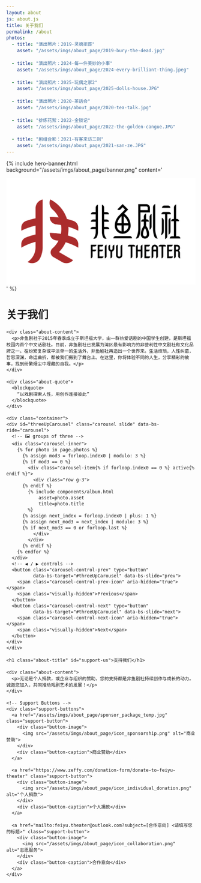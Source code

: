 ```yaml
---
layout: about
js: about.js
title: 关于我们
permalink: /about
photos:
  - title: "演出照片：2019-灵魂拒葬"
    asset: "/assets/imgs/about_page/2019-bury-the-dead.jpg"

  - title: "演出照片：2024-每一件美妙的小事"
    asset: "/assets/imgs/about_page/2024-every-brilliant-thing.jpeg"

  - title: "演出照片：2025-玩偶之家2"
    asset: "/assets/imgs/about_page/2025-dolls-house.JPG"

  - title: "演出照片：2020-茶话会"
    asset: "/assets/imgs/about_page/2020-tea-talk.jpg"

  - title: "排练花絮：2022-金锁记"
    asset: "/assets/imgs/about_page/2022-the-golden-cangue.JPG"

  - title: "剧组合影：2021-有客来访三则"
    asset: "/assets/imgs/about_page/2021-san-ze.JPG"
---
```


<!-- Hero Banner Section -->
{% include hero-banner.html
    background="/assets/imgs/about_page/banner.png"
    content='<div class="hero-logo"><img src="/assets/imgs/logo.png" alt="Feiyu Theater Logo"></div>'
%}

<!-- Main Content -->
<main class="about-main">
  <div class="container text-center">
    <h1 class="about-title">关于我们</h1>

    <div class="about-content">
      <p>非鱼剧社于2015年春季成立于斯坦福大学，由一群热爱话剧的中国学生创建，是斯坦福校园内首个中文话剧社。目前，非鱼剧社已发展为湾区最有影响力的非营利性中文剧社和文化品牌之一。在纷繁复杂或平淡单一的生活外，非鱼剧社再造出一个世界来。生活烦琐，人性纠葛，哲思深渊，命运曲折，都被我们搬到了舞台上。在这里，你将体验不同的人生，分享精彩的故事，找到纷繁烟尘中埋藏的自我。</p>
    </div>

    <div class="about-quote">
      <blockquote>
        “以戏剧探索人性，用创作连接彼此”
      </blockquote>
    </div>

    <div class="container">
    <div id="threeUpCarousel" class="carousel slide" data-bs-ride="carousel">
      <!-- 🖼️ groups of three -->
      <div class="carousel-inner">
        {% for photo in page.photos %}
          {% assign mod3 = forloop.index0 | modulo: 3 %}
          {% if mod3 == 0 %}
            <div class="carousel-item{% if forloop.index0 == 0 %} active{% endif %}">
              <div class="row g-3">
          {% endif %}
            {% include components/album.html
                asset=photo.asset
                title=photo.title
            %}
          {% assign next_index = forloop.index0 | plus: 1 %}
          {% assign next_mod3 = next_index | modulo: 3 %}
          {% if next_mod3 == 0 or forloop.last %}
              </div>
            </div>
          {% endif %}
        {% endfor %}
      </div>
      <!-- ◀ / ▶ controls -->
      <button class="carousel-control-prev" type="button"
              data-bs-target="#threeUpCarousel" data-bs-slide="prev">
        <span class="carousel-control-prev-icon" aria-hidden="true"></span>
        <span class="visually-hidden">Previous</span>
      </button>
      <button class="carousel-control-next" type="button"
              data-bs-target="#threeUpCarousel" data-bs-slide="next">
        <span class="carousel-control-next-icon" aria-hidden="true"></span>
        <span class="visually-hidden">Next</span>
      </button>
    </div>
    </div>

    <h1 class="about-title" id="support-us">支持我们</h1>

    <div class="about-content">
      <p>无论是个人捐款，或企业与组织的赞助，您的支持都是非鱼剧社持续创作与成长的动力。诚邀您加入，共同推动戏剧艺术的发展！</p>
    </div>

    <!-- Support Buttons -->
    <div class="support-buttons">
      <a href="/assets/imgs/about_page/sponsor_package_temp.jpg" class="support-button">
        <div class="button-image">
          <img src="/assets/imgs/about_page/icon_sponsorship.png" alt="商业赞助">
        </div>
        <div class="button-caption">商业赞助</div>
      </a>

      <a href="https://www.zeffy.com/donation-form/donate-to-feiyu-theater" class="support-button">
        <div class="button-image">
          <img src="/assets/imgs/about_page/icon_individual_donation.png" alt="个人捐款">
        </div>
        <div class="button-caption">个人捐款</div>
      </a>

      <a href="mailto:feiyu.theater@outlook.com?subject=[合作意向] <请填写您的标题>" class="support-button">
        <div class="button-image">
          <img src="/assets/imgs/about_page/icon_collaboration.png" alt="志愿服务">
        </div>
        <div class="button-caption">合作意向</div>
      </a>
    </div>
  </div>
</main>
